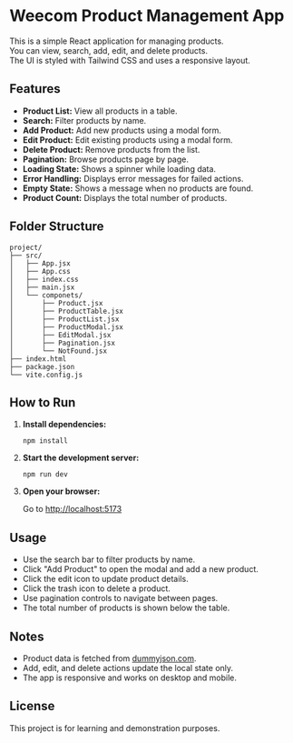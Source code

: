 # Weecom Product Management App

This is a simple React application for managing products.  
You can view, search, add, edit, and delete products.  
The UI is styled with Tailwind CSS and uses a responsive layout.

## Features

- **Product List:** View all products in a table.
- **Search:** Filter products by name.
- **Add Product:** Add new products using a modal form.
- **Edit Product:** Edit existing products using a modal form.
- **Delete Product:** Remove products from the list.
- **Pagination:** Browse products page by page.
- **Loading State:** Shows a spinner while loading data.
- **Error Handling:** Displays error messages for failed actions.
- **Empty State:** Shows a message when no products are found.
- **Product Count:** Displays the total number of products.

## Folder Structure

```
project/
├── src/
│   ├── App.jsx
│   ├── App.css
│   ├── index.css
│   ├── main.jsx
│   └── componets/
│       ├── Product.jsx
│       ├── ProductTable.jsx
│       ├── ProductList.jsx
│       ├── ProductModal.jsx
│       ├── EditModal.jsx
│       ├── Pagination.jsx
│       └── NotFound.jsx
├── index.html
├── package.json
└── vite.config.js
```

## How to Run

1. **Install dependencies:**

   ```
   npm install
   ```

2. **Start the development server:**

   ```
   npm run dev
   ```

3. **Open your browser:**

   Go to [http://localhost:5173](http://localhost:5173)

## Usage

- Use the search bar to filter products by name.
- Click "Add Product" to open the modal and add a new product.
- Click the edit icon to update product details.
- Click the trash icon to delete a product.
- Use pagination controls to navigate between pages.
- The total number of products is shown below the table.

## Notes

- Product data is fetched from [dummyjson.com](https://dummyjson.com/products).
- Add, edit, and delete actions update the local state only.
- The app is responsive and works on desktop and mobile.

## License

This project is for learning and demonstration purposes.
